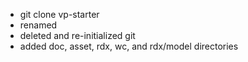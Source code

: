 - git clone vp-starter
- renamed
- deleted and re-initialized git
- added doc, asset, rdx, wc, and rdx/model directories
